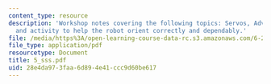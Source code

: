 ```yaml
---
content_type: resource
description: 'Workshop notes covering the following topics: Servos, Advanced?Sensors,
  and activity to help the robot orient correctly and dependably.'
file: /media/https%3A/open-learning-course-data-rc.s3.amazonaws.com/6-270-autonomous-robot-design-competition-january-iap-2005/28e4da973faa6d894e41ccc9d60be617_5_sss.pdf
file_type: application/pdf
resourcetype: Document
title: 5_sss.pdf
uid: 28e4da97-3faa-6d89-4e41-ccc9d60be617
---
```

